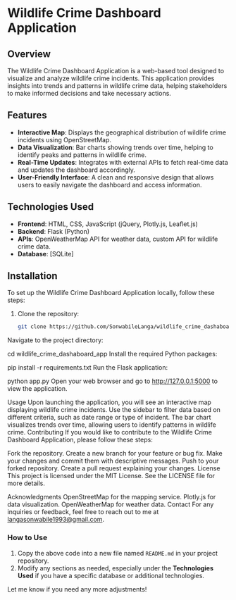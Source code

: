 # Wildlife Crime Dashboard Application

## Overview

The Wildlife Crime Dashboard Application is a web-based tool designed to visualize and analyze wildlife crime incidents. This application provides insights into trends and patterns in wildlife crime data, helping stakeholders to make informed decisions and take necessary actions.

## Features

- **Interactive Map**: Displays the geographical distribution of wildlife crime incidents using OpenStreetMap.
- **Data Visualization**: Bar charts showing trends over time, helping to identify peaks and patterns in wildlife crime.
- **Real-Time Updates**: Integrates with external APIs to fetch real-time data and updates the dashboard accordingly.
- **User-Friendly Interface**: A clean and responsive design that allows users to easily navigate the dashboard and access information.

## Technologies Used

- **Frontend**: HTML, CSS, JavaScript (jQuery, Plotly.js, Leaflet.js)
- **Backend**: Flask (Python)
- **APIs**: OpenWeatherMap API for weather data, custom API for wildlife crime data.
- **Database**: [SQLite]

## Installation

To set up the Wildlife Crime Dashboard Application locally, follow these steps:

1. Clone the repository:
   ```bash
   git clone https://github.com/SonwabileLanga/wildlife_crime_dashaboard_app.git


Navigate to the project directory:


cd wildlife_crime_dashaboard_app
Install the required Python packages:


pip install -r requirements.txt
Run the Flask application:


python app.py
Open your web browser and go to http://127.0.0.1:5000 to view the application.


Usage
Upon launching the application, you will see an interactive map displaying wildlife crime incidents.
Use the sidebar to filter data based on different criteria, such as date range or type of incident.
The bar chart visualizes trends over time, allowing users to identify patterns in wildlife crime.
Contributing
If you would like to contribute to the Wildlife Crime Dashboard Application, please follow these steps:

Fork the repository.
Create a new branch for your feature or bug fix.
Make your changes and commit them with descriptive messages.
Push to your forked repository.
Create a pull request explaining your changes.
License
This project is licensed under the MIT License. See the LICENSE file for more details.

Acknowledgments
OpenStreetMap for the mapping service.
Plotly.js for data visualization.
OpenWeatherMap for weather data.
Contact
For any inquiries or feedback, feel free to reach out to me at langasonwabile1993@gmail.com.


### How to Use
1. Copy the above code into a new file named `README.md` in your project repository.
2. Modify any sections as needed, especially under the **Technologies Used** if you have a specific database or additional technologies.

Let me know if you need any more adjustments!
